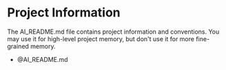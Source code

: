 
# Project Information
The AI_README.md file contains project information and conventions. You may use it for high-level project memory, but don't use it for more fine-grained memory.
- @AI_README.md
